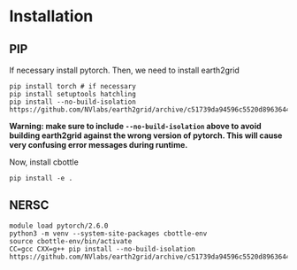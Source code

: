 # Installation

## PIP

If necessary install pytorch. Then, we need to install earth2grid
```
pip install torch # if necessary
pip install setuptools hatchling
pip install --no-build-isolation https://github.com/NVlabs/earth2grid/archive/c51739da94596c5520d8963644daa3d20d224154.tar.gz
```

**Warning: make sure to include `--no-build-isolation` above to avoid building earth2grid against the wrong version of pytorch. This will cause very confusing error messages during runtime.**

Now, install cbottle
```
pip install -e .
```

## NERSC

```
module load pytorch/2.6.0
python3 -m venv --system-site-packages cbottle-env
source cbottle-env/bin/activate
CC=gcc CXX=g++ pip install --no-build-isolation https://github.com/NVlabs/earth2grid/archive/c51739da94596c5520d8963644daa3d20d224154.tar.gz
```
